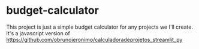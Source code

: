# budget-calculator
This project is just a simple budget calculator for any projects we I'll create. It's a javascript version of https://github.com/obrunojeronimo/calculadoradeprojetos_streamlit_py
